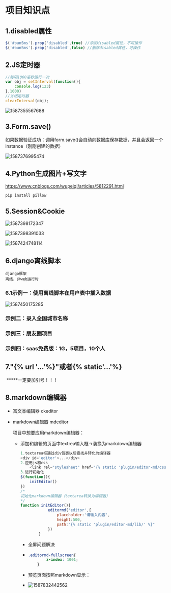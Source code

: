 # 项目知识点

## 1.disabled属性

```javascript
$('#bunSms').prop('disabled',true) //添加disabled属性，不可操作
$('#bunSms').prop('disabled',false) //删除disabled属性，可操作
```

## 2.JS定时器

```javascript
//每隔1000毫秒运行一次
var obj = setInterval(function(){
    console.log(123)
},1000)
//关闭定时器
clearInterval(obj);
```

![1587355567688](C:\Users\Mahongda\AppData\Roaming\Typora\typora-user-images\1587355567688.png)



## 3.Form.save()

如果数据验证成功：调用form.save()会自动向数据库保存数据，并且会返回一个instance（刚刚创建的数据）



![1587376995474](C:\Users\Mahongda\AppData\Roaming\Typora\typora-user-images\1587376995474.png)

## 4.Python生成图片+写文字

 https://www.cnblogs.com/wupeiqi/articles/5812291.html 

```shell
pip install pillow
```



## 5.Session&Cookie

![1587398172347](C:\Users\Mahongda\AppData\Roaming\Typora\typora-user-images\1587398172347.png)

![1587398391033](C:\Users\Mahongda\AppData\Roaming\Typora\typora-user-images\1587398391033.png)

![1587424748114](C:\Users\Mahongda\AppData\Roaming\Typora\typora-user-images\1587424748114.png)

## 6.django离线脚本

```
django框架
离线，非web运行时
```

### 6.1示例一：使用离线脚本在用户表中插入数据

![1587450175285](C:\Users\Mahongda\AppData\Roaming\Typora\typora-user-images\1587450175285.png)

### 示例二：录入全国城市名称

### 示例三：朋友圈项目

### 示例四：saas免费版：1G，5项目，10个人



## 7."{%  url  '...'%}"或者{%  static'...'%}

​	*****一定要加引号！！！

## 8.markdown编辑器

- 富文本编辑器 ckeditor

- markdown编辑器  mdeditor

  项目中想要应用markdown编辑器：

  - 添加和编辑的页面中textrea输入框->装换为markdown编辑器

    ```js
    1.textarea框通过div包裹以后查找并转化为编译器
    <div id='editor'>...</div>
    2.应用js和css
    	<link rel="stylesheet" href="{% static 'plugin/editor-md/css/editormd.min.css' %}">
    3.进行初始化
    $(function(){
    	initEditor()
    })
    /*
    初始化markdown编辑器（textarea转换为编辑器）
    */
    function initEditor(){
                editormd('editor',{
                    placeholder:'请输入内容',
                    height:500,
                    path:"{% static 'plugin/editor-md/lib/' %}"
                })
            }
    
    ```

    - 全屏问题解决

    - ```css
      .editormd-fullscreen{
              z-index: 1001;
          }
      ```

    - 预览页面按照markdown显示：

    - ![1587832442562](C:\Users\Mahongda\AppData\Roaming\Typora\typora-user-images\1587832442562.png)

      
    